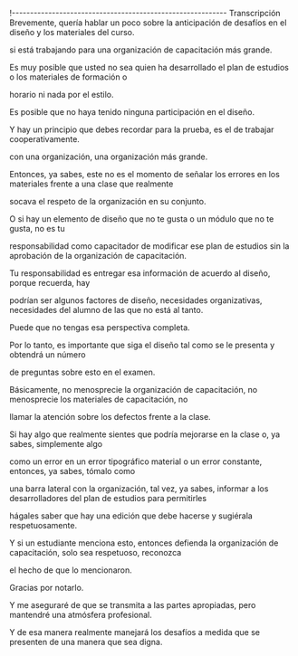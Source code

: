 !-----------------------------------------------------------
Transcripción
Brevemente, quería hablar un poco sobre la anticipación de desafíos en el diseño y los materiales del curso.

si está trabajando para una organización de capacitación más grande.

Es muy posible que usted no sea quien ha desarrollado el plan de estudios o los materiales de formación o

horario ni nada por el estilo.

Es posible que no haya tenido ninguna participación en el diseño.

Y hay un principio que debes recordar para la prueba, es el de trabajar cooperativamente.

con una organización, una organización más grande.

Entonces, ya sabes, este no es el momento de señalar los errores en los materiales frente a una clase que realmente

socava el respeto de la organización en su conjunto.

O si hay un elemento de diseño que no te gusta o un módulo que no te gusta, no es tu

responsabilidad como capacitador de modificar ese plan de estudios sin la aprobación de la organización de capacitación.

Tu responsabilidad es entregar esa información de acuerdo al diseño, porque recuerda, hay

podrían ser algunos factores de diseño, necesidades organizativas, necesidades del alumno de las que no está al tanto.

Puede que no tengas esa perspectiva completa.

Por lo tanto, es importante que siga el diseño tal como se le presenta y obtendrá un número

de preguntas sobre esto en el examen.

Básicamente, no menosprecie la organización de capacitación, no menosprecie los materiales de capacitación, no

llamar la atención sobre los defectos frente a la clase.

Si hay algo que realmente sientes que podría mejorarse en la clase o, ya sabes, simplemente algo

como un error en un error tipográfico material o un error constante, entonces, ya sabes, tómalo como

una barra lateral con la organización, tal vez, ya sabes, informar a los desarrolladores del plan de estudios para permitirles

hágales saber que hay una edición que debe hacerse y sugiérala respetuosamente.

Y si un estudiante menciona esto, entonces defienda la organización de capacitación, solo sea respetuoso, reconozca

el hecho de que lo mencionaron.

Gracias por notarlo.

Y me aseguraré de que se transmita a las partes apropiadas, pero mantendré una atmósfera profesional.

Y de esa manera realmente manejará los desafíos a medida que se presenten de una manera que sea digna.